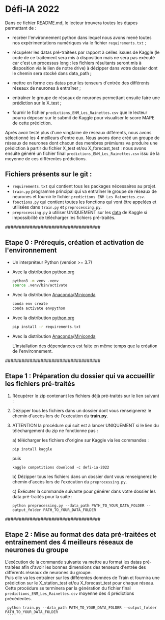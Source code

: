 # Défi-IA 2022

Dans ce fichier README.md, le lecteur trouvera toutes les étapes permettant de :

* recréer l'environnement python dans lequel nous avons mené toutes nos expérimentations numériques via le fichier `requirements.txt` ;

* récupérer les datas pré-traitées par rapport à celles issues de Kaggle (le code de ce traitement sera mis à disposition mais ne sera pas exécuté car c'est un processus long : les fichiers résultants seront mis à disposition via le lien de notre drive) à dézipper dans votre dossier dont le chemin sera stocké dans data_path ;

* mettre en forme ces datas pour les tenseurs d'entrée des différents réseaux de neurones à entraîner ;

* entraîner le groupe de réseaux de neurones permettant ensuite faire une prédiction sur le X_test ;

* fournir le fichier `predictions_ENM_Les_Rainettes.csv` que le lecteur pourra déposer sur le submit de Kaggle pour visualiser le score MAPE de cette prédiction.

Après avoir testé plus d'une vingtaine de réseaux différents, nous avons sélectionné les 4 meilleurs d'entre eux.
Nous avons donc créé un groupe de réseaux de neurones dont chacun des membres prémiums va produire une prédiction à partir du fichier X_test et/ou X_forecast_test : nous avons ensuite généré un fichier final `predictions_ENM_Les_Rainettes.csv` issu de la moyenne de ces différentes prédictions.

## Fichiers présents sur le git :
* `requirements.txt` qui contient tous les packages nécessaires au projet.
* `train.py` programme principal qui va entraîner le groupe de réseaux de neurones et fournir le fichier `predictions_ENM_Les_Rainettes.csv`.
* `fonctions.py` qui contient toutes les fonctions qui vont être appelées et utilisées dans `train.py` et `preprocessing.py`.
* `preprocessing.py` à utiliser UNIQUEMENT sur les [data](https://www.kaggle.com/c/defi-ia-2022/data) de Kaggle si impossibilité de télécharger les fichiers pré-traités.

###################################
## Etape 0 : Prérequis, création et activation de l'environnement
* Un interpréteur Python (version >= 3.7)
* Avec la distribution [python.org](https://www.python.org/)
  ```bash
  python3 -m venv .venv
  source .venv/bin/activate
  ```
* Avec la distribution [Anaconda](https://www.anaconda.com/products/individual)/[Miniconda](https://docs.conda.io/en/latest/miniconda.html)
  ```bash
  conda env create
  conda activate envpython
  ```
* Avec la distribution [python.org](https://www.python.org/)
  ```bash
  pip install -r requirements.txt
  ```
* Avec la distribution [Anaconda](https://www.anaconda.com/products/individual)/[Miniconda](https://docs.conda.io/en/latest/miniconda.html)

  L'installation des dépendances est faite en même temps que la création de l'environnement.

###################################
## Etape 1 : Préparation du dossier qui va accueillir les fichiers pré-traités
1) Récupérer le zip contenant les fichiers déjà pré-traités sur le lien suivant :  

2) Dézipper tous les fichiers dans un dossier dont vous renseignerez le chemin d'accès lors de l'exécution du **train.py**.

3) ATTENTION la procédure qui suit est à lancer UNIQUEMENT si le lien du téléchargement du zip ne fonctionne pas :

    a) télécharger les fichiers d'origine sur Kaggle via les commandes :
    ```console
    pip install kaggle
    ```
    puis

    ```console
    kaggle competitions download -c defi-ia-2022
    ```
    b) Dézipper tous les fichiers dans un dossier dont vous renseignerez le chemin d'accès lors de l'exécution du `preprocessing.py`.
    
    c) Exécuter la commande suivante pour générer dans votre dossier les data pré-traités pour la suite :
    ```console
    python preprocessing.py --data_path PATH_TO_YOUR_DATA_FOLDER --output_folder PATH_TO_YOUR_DATA_FOLDER
    ```
    
###################################
## Etape 2 : Mise au format des data pré-traitées et entraînement des 4 meilleurs réseaux de neurones du groupe

   L'exécution de la commande suivante va mettre au format les datas pré-traitées afin d'avoir les bonnes dimensions des tenseurs d'entrée des différents réseaux de neurones du groupe.<br>
   Puis elle va les entraîner sur les différentes données de Train et fournira une prédiction sur le X_station_test et/ou X_forecast_test pour chaque réseau.<br>
   Cette procédure se terminera par la génération du fichier final `predictions_ENM_Les_Rainettes.csv` moyenne des 4 prédictions précédentes.

   ```console
    python train.py --data_path PATH_TO_YOUR_DATA_FOLDER --output_folder PATH_TO_YOUR_DATA_FOLDER
    ```